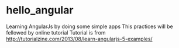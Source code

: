 # hello_angular
Learning AngularJs by doing some simple apps
This practices will be fellowed by online tutorial
Tutorial is from http://tutorialzine.com/2013/08/learn-angularjs-5-examples/

